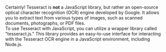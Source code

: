 
Certainly! Tesseract is <b>not</b> a JavaScript library, but rather an open-source optical character recognition (OCR) engine developed by Google. It allows you to extract text from various types of images, such as scanned documents, photographs, or PDF files.
<br>
To use Tesseract with JavaScript, you can utilize a wrapper library called "tesseract.js." This library provides an easy-to-use interface for interacting with the Tesseract OCR engine in a JavaScript environment, including Node.js.
